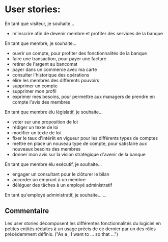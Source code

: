 # User stories:

En tant que visiteur, je souhaite...

* m'inscrire afin de devenir membre et profiter des services de la banque


En tant que membre, je souhaite...

* ouvrir un compte, pour profiter des fonctionnalités de la banque
* faire une transaction, pour payer une facture
* retirer de l'argent au bancomat
* payer dans un commerce avec ma carte
* consulter l'historique des opérations
* élire les membres des différents pouvoirs
* supprimer un compte
* supprimer mon profil
* exprimer mes besoins, pour permettre aux managers de prendre en compte l'avis des membres


En tant que membre élu législatif, je souhaite...

* voter sur une proposition de loi
* rédiger un texte de loi
* modifier un texte de loi
* fixer le taux d'intérêt en vigueur pour les différents types de comptes
* mettre en place un nouveau type de compte, pour satisfaire aux nouveaux besoins des membres
* donner mon avis sur la vision stratégique d'avenir de la banque


En tant que membre élu exécutif, je souhaite...

* engager un consultant pour le clôturer le bilan
* accorder un emprunt à un membre
* déléguer des tâches à un employé administratif


En tant qu'employé administratif, je souhaite...
    ...

## Commentaire

Les user stories décomposent les différentes fonctionnalités du logiciel en petites entités réduites à un usage précis de ce dernier par un des rôles précédemment définis. ("As a <role>, I want to ... so that ...")